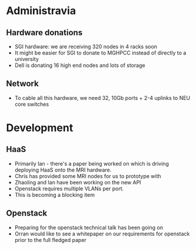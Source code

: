 # Administravia
## Hardware donations
* SGI hardware: we are receiving 320 nodes in 4 racks soon
 * It might be easier for SGI to donate to MGHPCC instead of directly to a university
* Dell is donating 16 high end nodes and lots of storage

## Network
* To cable all this hardware, we need 32, 10Gb ports + 2-4 uplinks to NEU core switches

# Development

## HaaS
* Primarily Ian - there's a paper being worked on which is driving deploying HaaS onto the MRI hardware.
 * Chris has provided some MRI nodes for us to prototype with
* Zhaoling and Ian have been working on the new API
 * Openstack requires multiple VLANs per port.
 * This is becoming a blocking item

## Openstack
* Preparing for the openstack technical talk has been going on
* Orran would like to see a whitepaper on our requirements for openstack prior to the full fledged paper
